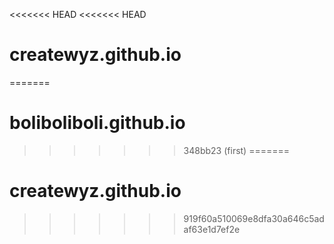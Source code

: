 <<<<<<< HEAD
<<<<<<< HEAD
# createwyz.github.io
=======
# boliboliboli.github.io
>>>>>>> 348bb23 (first)
=======
# createwyz.github.io
>>>>>>> 919f60a510069e8dfa30a646c5adaf63e1d7ef2e
